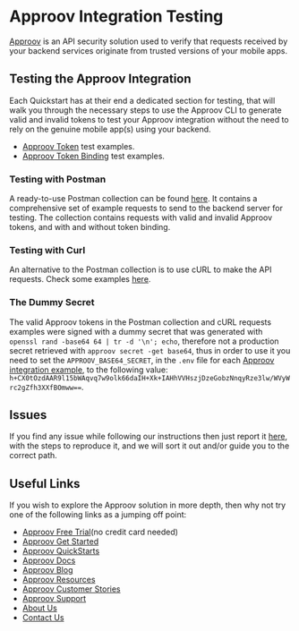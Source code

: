 # Approov Integration Testing

[Approov](https://approov.io) is an API security solution used to verify that requests received by your backend services originate from trusted versions of your mobile apps.

## Testing the Approov Integration

Each Quickstart has at their end a dedicated section for testing, that will walk you through the necessary steps to use the Approov CLI to generate valid and invalid tokens to test your Approov integration without the need to rely on the genuine mobile app(s) using your backend.

* [Approov Token](/docs/APPROOV_TOKEN_QUICKSTART.md#test-your-approov-integration) test examples.
* [Approov Token Binding](/docs/APPROOV_TOKEN_BINDING_QUICKSTART.md#test-your-approov-integration) test examples.

### Testing with Postman

A ready-to-use Postman collection can be found [here](https://raw.githubusercontent.com/approov/postman-collections/master/quickstarts/hello-world/hello-world.postman_collection.json). It contains a comprehensive set of example requests to send to the backend server for testing. The collection contains requests with valid and invalid Approov tokens, and with and without token binding.

### Testing with Curl

An alternative to the Postman collection is to use cURL to make the API requests. Check some examples [here](https://github.com/approov/postman-collections/blob/master/quickstarts/hello-world/hello-world.postman_curl_requests_examples.md).

### The Dummy Secret

The valid Approov tokens in the Postman collection and cURL requests examples were signed with a dummy secret that was generated with `openssl rand -base64 64 | tr -d '\n'; echo`, therefore not a production secret retrieved with `approov secret -get base64`, thus in order to use it you need to set the `APPROOV_BASE64_SECRET`, in the `.env` file for each [Approov integration example](/src/approov-protected-server), to the following value: `h+CX0tOzdAAR9l15bWAqvq7w9olk66daIH+Xk+IAHhVVHszjDzeGobzNnqyRze3lw/WVyWrc2gZfh3XXfBOmww==`.


## Issues

If you find any issue while following our instructions then just report it [here](https://github.com/approov/quickstart-nodejs-token-check/issues), with the steps to reproduce it, and we will sort it out and/or guide you to the correct path.


## Useful Links

If you wish to explore the Approov solution in more depth, then why not try one of the following links as a jumping off point:

* [Approov Free Trial](https://approov.io/signup)(no credit card needed)
* [Approov Get Started](https://approov.io/product/demo)
* [Approov QuickStarts](https://approov.io/docs/latest/approov-integration-examples/)
* [Approov Docs](https://approov.io/docs)
* [Approov Blog](https://approov.io/blog/)
* [Approov Resources](https://approov.io/resource/)
* [Approov Customer Stories](https://approov.io/customer)
* [Approov Support](https://approov.zendesk.com/hc/en-gb/requests/new)
* [About Us](https://approov.io/company)
* [Contact Us](https://approov.io/contact)
